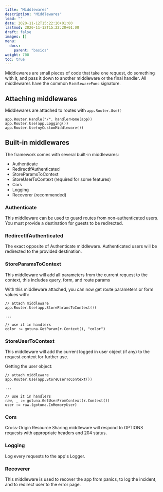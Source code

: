 ```yaml
---
title: "Middlewares"
description: "Middlewares"
lead: ""
date: 2020-11-12T15:22:20+01:00
lastmod: 2020-11-12T15:22:20+01:00
draft: false
images: []
menu: 
  docs:
    parent: "basics"
weight: 700
toc: true
---
```


Middlewares are small pieces of code that take one request, do something with it,
and pass it down to another middleware or the final handler.
All middlewares have the common `MiddlewareFunc` signature.

## Attaching middlewares

Middlewares are attached to routes with ```app.Router.Use()```

```
app.Router.Handle("/", handlerHome(app))
app.Router.Use(app.Logging())
app.Router.Use(myCustomMiddleware())
```

## Built-in middlewares
The framework comes with several built-in middlewares:

- Authenticate
- RedirectIfAuthenticated
- StoreParamsToContext
- StoreUserToContext (required for some features)
- Cors
- Logging
- Recoverer (recommended)

### Authenticate
This middleware can be used to guard routes from non-authenticated users.
You must provide a destination for guests to be redirected.

### RedirectIfAuthenticated
The exact opposite of Authenticate middleware. Authenticated users will
be redirected to the provided destination.

### StoreParamsToContext
This middleware will add all parameters from the current request to the context, 
this includes query, form, and route params

With this middleware attached, you can now get route parameters or form values with:
```
// attach middleware
app.Router.Use(app.StoreParamsToContext())

...

// use it in handlers
color := gotuna.GetParam(r.Context(), "color")
```

### StoreUserToContext
This middleware will add the current logged in  user object (if any) to the 
request context for further use.

Getting the user object:
```
// attach middleware
app.Router.Use(app.StoreUserToContext())

...

// use it in handlers
raw, _ := gotuna.GetUserFromContext(r.Context())
user := raw.(gotuna.InMemoryUser)
```

### Cors
Cross-Origin Resource Sharing middleware will respond to OPTIONS requests 
with appropriate headers and 204 status.

### Logging
Log every requests to the app's Logger.

### Recoverer
This middleware is used to recover the app from panics, to log the incident,
and to redirect user to the error page.

